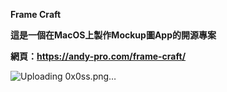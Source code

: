 **Frame Craft**

**這是一個在MacOS上製作Mockup圖App的開源專案**

**網頁：https://andy-pro.com/frame-craft/**

![Uploading 0x0ss.png…]()
